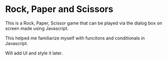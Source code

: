# Rock, Paper and Scissors
This is a Rock, Paper, Scissor game that can be played via the dialog box on screen made using Javascript.

This helped me familiarize myself with funcitons and conditionals in Javascript. 

Will add UI and style it later. 
